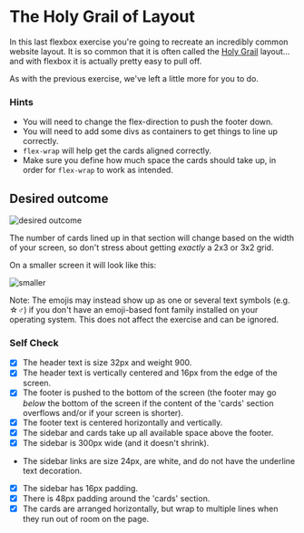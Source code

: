 # The Holy Grail of Layout

In this last flexbox exercise you're going to recreate an incredibly common website layout. It is so common that it is often called the [Holy Grail](https://www.google.com/search?q=holy+grail+layout&tbm=isch&sclient=img) layout... and with flexbox it is actually pretty easy to pull off.

As with the previous exercise, we've left a little more for you to do.

### Hints

- You will need to change the flex-direction to push the footer down.
- You will need to add some divs as containers to get things to line up correctly.
- `flex-wrap` will help get the cards aligned correctly.
- Make sure you define how much space the cards should take up, in order for `flex-wrap` to work as intended.

## Desired outcome

![desired outcome](./desired-outcome.png)

The number of cards lined up in that section will change based on the width of your screen, so don't stress about getting _exactly_ a 2x3 or 3x2 grid.

On a smaller screen it will look like this:

![smaller](./desired-outcome-smaller.png)

Note: The emojis may instead show up as one or several text symbols (e.g. &#9734;&#9794;) if you don't have an emoji-based font family installed on your operating system. This does not affect the exercise and can be ignored.

### Self Check

- [x] The header text is size 32px and weight 900.
- [x] The header text is vertically centered and 16px from the edge of the screen.
- [x] The footer is pushed to the bottom of the screen (the footer may go _below_ the bottom of the screen if the content of the 'cards' section overflows and/or if your screen is shorter).
- [x] The footer text is centered horizontally and vertically.
- [x] The sidebar and cards take up all available space above the footer.
- [x] The sidebar is 300px wide (and it doesn't shrink).
- The sidebar links are size 24px, are white, and do not have the underline text decoration.
- [x] The sidebar has 16px padding.
- [x] There is 48px padding around the 'cards' section.
- [x] The cards are arranged horizontally, but wrap to multiple lines when they run out of room on the page.
